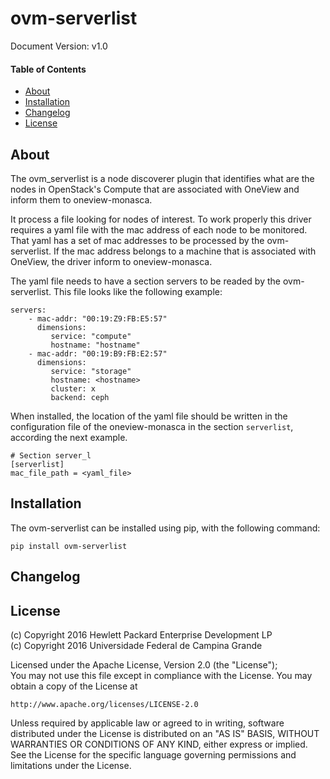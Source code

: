# ovm-serverlist

Document Version: v1.0

#### Table of Contents

- [About](#about)
- [Installation](#installation)
- [Changelog](#changelog)
- [License](#license)

## About

The ovm_serverlist is a node discoverer plugin that identifies what are the nodes in
OpenStack's Compute that are associated with OneView and inform them to oneview-monasca.

It process a file looking for nodes of interest. To work
properly this driver requires a yaml file with the mac address of each node to be
monitored. That yaml has a set of mac addresses to be processed by the
ovm-serverlist. If the mac address belongs to a machine that is associated with
OneView, the driver inform to oneview-monasca.

The yaml file needs to have a section servers to be readed by the ovm-serverlist.
This file looks like the following example:

```
servers:
    - mac-addr: "00:19:Z9:FB:E5:57"
      dimensions:
         service: "compute"
         hostname: "hostname"
    - mac-addr: "00:19:B9:FB:E2:57"
      dimensions:
         service: "storage"
         hostname: <hostname>
         cluster: x
         backend: ceph

```

When installed, the location of the yaml file should be written in the
configuration file of the oneview-monasca in the section `serverlist`, according
the next example.

```
# Section server_l
[serverlist]
mac_file_path = <yaml_file>
```

## Installation

The ovm-serverlist can be installed using pip, with the following command:

    pip install ovm-serverlist

## Changelog

## License

(c) Copyright 2016 Hewlett Packard Enterprise Development LP  
(c) Copyright 2016 Universidade Federal de Campina Grande  

Licensed under the Apache License, Version 2.0 (the "License");  
You may not use this file except in compliance with the License. You may obtain
a copy of the License at

    http://www.apache.org/licenses/LICENSE-2.0

Unless required by applicable law or agreed to in writing, software
distributed under the License is distributed on an "AS IS" BASIS, WITHOUT
WARRANTIES OR CONDITIONS OF ANY KIND, either express or implied. See the
License for the specific language governing permissions and limitations
under the License.
